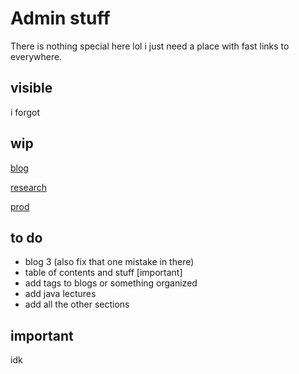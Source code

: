 # Admin stuff

There is nothing special here lol i just need a place with fast links to everywhere.

## visible

i forgot

## wip

[blog](https://shoesareme.github.io/blog)

[research](https://shoesareme.github.io/projects/research)

[prod](https://shoesareme.github.io/projects/products)

## to do

- blog 3 (also fix that one mistake in there)
- table of contents and stuff [important]
- add tags to blogs or something organized
- add java lectures
- add all the other sections

## important

idk